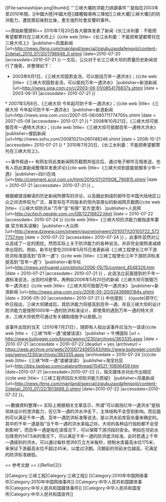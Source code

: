 [[File:sanxiashijian.png|thumb]]
'''三峽大壩防洪能力誤讀事件'''是指在2003年至2010年間，[[中國大陸|中國大陸]]媒體報導再三降低[[三峽大壩|三峽大壩]]的防洪能力，遭民眾前後對比後，產生強烈社會反響的事件。

==原始新聞資料==
2010年7月20日各大媒体发表了新闻《长江水利委：不能把希望都寄托在三峡大坝上》<ref name="ifeng">{{cite web
|title=《长江水利委：不能把希望都寄托在三峡大坝上》
|publisher=凤凰新闻
|url=http://news.ifeng.com/mainland/special/zqjubuzaodafengxiji/content-2/detail_2010_07/20/1796948_0.shtml
|date=2010-07-20
|accessdate=2010-07-21
}}</ref>
一文后，公众对于长江三峡大坝的质量历史新闻进行了搜索，并整理如下：
* 2003年6月1日，《三峡大坝固若金汤，可以抵挡万年一遇洪水》；<ref name="wnyy">{{cite web
|title=《三峡大坝固若金汤，可以抵挡万年一遇洪水》
|publisher=新浪新闻
|url=http://news.sina.com.cn/c/2003-06-01/0854176837s.shtml
|date = 2003-06-01
|accessdate= 2010-07-21
}}
</ref>
* 2007年5月8日，《三峡大坝 今年起可防千年一遇洪水》；<ref name="qnyy">{{cite web
|title=《三峡大坝 今年起可防千年一遇洪水》
|publisher=新浪新闻
|url=http://news.sina.com.cn/c/2007-05-08/085711774700s.shtml
|date = 2007-05-08
|accessdate= 2010-07-21
}}
</ref>
* 2008年10月21日，《三峡大坝可抵御百年一遇特大洪水》；<ref name="bnyy">{{cite web
|title=《三峡大坝可抵御百年一遇特大洪水》
|publisher=搜狐新闻
|url=http://news.sohu.com/20081021/n260148246.shtml
|date = 2008-10-21
|accessdate= 2010-07-21
}}
</ref>
* 2010年7月20日，《长江水利委：不能把希望都寄托在三峡大坝上》<ref name="ifeng" />。

==事件經過==
有网友将此类新闻网页截图并组合后，通过电子邮件互相发送，也有人将此类新闻整理并发表评论<ref name="dsnyy">{{cite web
|title=《三峡大坝到底能抵御多少年一遇》
|publisher=四川在线
|url=http://comment.scol.com.cn/html/2010/07/011008_790815.shtml
|date = 2010-07-21
|accessdate= 2010-07-21
}}
</ref>。

根据被错误解读的历史新闻所撰写的评论，以及据此制成的邮件在中国大陆地区公众之间流传较为广泛，甚至存在不同版本的但内容类似的新闻网页截图<ref>{{cite web
|title=《三峡大坝防洪从“万年”变“有限” 官方澄清》
|publisher=人民网
|url=http://scitech.people.com.cn/GB/12216822.html
|date = 2010-07-22
|accessdate= 2010-07-24
}}
</ref><ref>{{cite web
|title=《三峡大坝抗洪能力被指逐年萎缩 官方称系误解》
|publisher=大众网
|url=http://www.dzwww.com/xinwen/guoneixinwen/201007/t20100722_5727757.htm
|date = 2010-07-22
|accessdate= 2010-07-24
}}
</ref>。此事件显然对公众造成了一定的困扰。然而实际上关于防洪能力的各种说法，并非完全按照递减顺序出现的。例如，新华社曾在2006年5月15日发表新闻《三峡工程使长江中下游防洪标准提高到“百年一遇”》<ref>{{cite web
|title=《三峡工程使长江中下游防洪标准提高到“百年一遇”》
|publisher=新华社
|url=http://news.xinhuanet.com/photo/2006-05/15/content_4548326.htm
|date = 2010-07-21
|accessdate= 2010-07-21
}}
</ref>，此说法比前面提到的千年一遇标准说法，出现时间更早。再例如2006年5月20日的新闻《三峡大坝可抵御万年一遇洪水》<ref>{{cite web
|title=《三峡大坝可抵御万年一遇洪水》
|publisher=新浪新闻
|url=http://news.sina.com.cn/c/2006-05-20/02438980184s.shtml
|date = 2006-05-20
|accessdate= 2010-07-21
}}
</ref>中也提到：
{{quote|郑守仁昨日指出，三峡大坝建成后，其防洪能力将提高到百年一遇，并且三峡大坝的设计防洪能力是按照1000年一遇的防洪标准设计，即使真的遇到万年一遇的特大洪水，三峡大坝依然可通过有关辅助措施予以抵御。}}

该事件出现的当天（2010年7月21日），随即有人指出该事件应当为一误读<ref>{{cite web
 |title       = 《三峡“N年一遇”或被误读》
 |publisher   = 牛博国际
 |url         = http://www.bullogger.com/blogs/wenyc1230/archives/363335.aspx
 |date        = 2010-07-21
 |accessdate  = 2010-07-22
 |deadurl     = yes
 |archiveurl  = https://web.archive.org/web/20100724065543/http://www.bullogger.com/blogs/wenyc1230/archives/363335.aspx
 |archivedate = 2010-07-24
}}</ref><ref>{{cite web
|title=《三峡“N年一遇”或被误读》
|publisher=淘宝社区
|url=http://bbs.taobao.com/catalog/thread/154521-10806459.htm
|date=2010-07-21
|accessdate=2010-07-22
}}</ref>，隔天媒体亦对此作出相应<ref name="hyzy">{{cite web
|title=《三峡工程师回应大坝防洪能力质疑》
|publisher=凤凰新闻
|url=http://news.ifeng.com/mainland/special/zqjubuzaodafengxiji/content-2/detail_2010_07/22/1813689_0.shtml
|date=2010-07-22
|accessdate=2010-07-22
}}</ref>。

==數據資料整理==
实际上根据相关文章显示，所谓“可以抵挡亿年一遇洪水”是指坝体设计的泄洪能力，在亿年一遇的洪水冲击下，主体结构不会受到影响<ref name="wnyy"/><ref name="hyzy"/>。而后面的可以满足千年一遇、百年一遇防洪标准等说法，是以洪水前库容余量来确定的<ref name="qnyy"/>。其中的千年一遇是指“当千年一遇的洪水来临之际，大坝的各种运行指标都不会受到影响”<ref name="hyzy"/>。而百年一遇是指在该情况下，可以保障下游河段的安全<ref name="hyzy"/>。例如在坝前水位降至约147.5米的情况下，可以满足千年一遇的防洪度汛标准<ref name="qnyy"/>。此时若遇上千年一遇级别的洪水，可以通过每秒泄洪8万立方米每秒，控制水库最高水位175米，来保证下游最高水位不超过45米，以度过汛期。汛期前的坝前水位越高，可满足的防洪标准越低。

== 参考文献 ==
{{Reflist|2}}

[[Category:三峡工程|Category:三峡工程]]
[[Category:2010年中国网络事件|Category:2010年中国网络事件]]
[[Category:中华人民共和国媒体事件|Category:中华人民共和国媒体事件]]
[[Category:中华人民共和国宣传|Category:中华人民共和国宣传]]